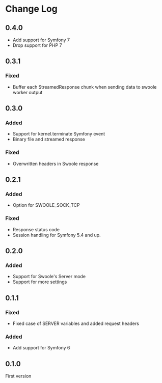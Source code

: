 # Change Log

## 0.4.0

- Add support for Symfony 7
- Drop support for PHP 7

## 0.3.1

### Fixed

- Buffer each StreamedResponse chunk when sending data to swoole worker output

## 0.3.0

### Added

- Support for kernel.terminate Symfony event
- Binary file and streamed response

### Fixed

- Overwritten headers in Swoole response

## 0.2.1

### Added

- Option for SWOOLE_SOCK_TCP

### Fixed

- Response status code
- Session handling for Symfony 5.4 and up.

## 0.2.0

### Added

- Support for Swoole's Server mode
- Support for more settings

## 0.1.1

### Fixed

- Fixed case of SERVER variables and added request headers

### Added

- Add support for Symfony 6

## 0.1.0

First version
